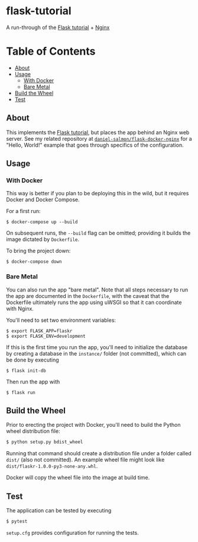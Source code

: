 # flask-tutorial
A run-through of the [Flask
tutorial](https://flask.palletsprojects.com/en/1.1.x/tutorial/) +
[Nginx](https://www.nginx.com)

# Table of Contents

- [About](#about)
- [Usage](#usage)
  - [With Docker](#docker)
  - [Bare Metal](#bare-metal)
- [Build the Wheel](#build)
- [Test](#test)

## About <a name="about"></a>

This implements the [Flask
tutorial](https://flask.palletsprojects.com/en/1.1.x/tutorial/), but places the
app behind an Nginx web server. See my related repository at
[`daniel-salmon/flask-docker-nginx`](https://github.com/daniel-salmon/flask-docker-nginx)
for a "Hello, World!" example that goes through specifics of the configuration.

## Usage <a name="usage"></a>

### With Docker <a name="docker"></a>

This way is better if you plan to be deploying this in the wild, but it
requires Docker and Docker Compose.

For a first run:

```
$ docker-compose up --build
```

On subsequent runs, the `--build` flag can be omitted; providing it builds the
image dictated by `Dockerfile`.

To bring the project down:

```
$ docker-compose down
```

### Bare Metal <a name="bare-metal"></a>

You can also run the app "bare metal". Note that all steps necessary to run the
app are documented in the `Dockerfile`, with the caveat that the Dockerfile
ultimately runs the app using uWSGI so that it can coordinate with Nginx.

You'll need to set two environment variables:

```
$ export FLASK_APP=flaskr
$ export FLASK_ENV=development
```

If this is the first time you run the app, you'll need to initialize the
database by creating a database in the `instance/` folder (not committed),
which can be done by executing

```
$ flask init-db
```

Then run the app with 

```
$ flask run
```

## Build the Wheel <a name="build"></a>

Prior to erecting the project with Docker, you'll need to build the Python
wheel distribution file:

```sh
$ python setup.py bdist_wheel
```

Running that command should create a distribution file under a folder called
`dist/` (also not committed). An example wheel file might look like
`dist/flaskr-1.0.0-py3-none-any.whl`.

Docker will copy the wheel file into the image at build time.

## Test <a name="test"></a>

The application can be tested by executing

```sh
$ pytest
```

`setup.cfg` provides configuration for running the tests.
